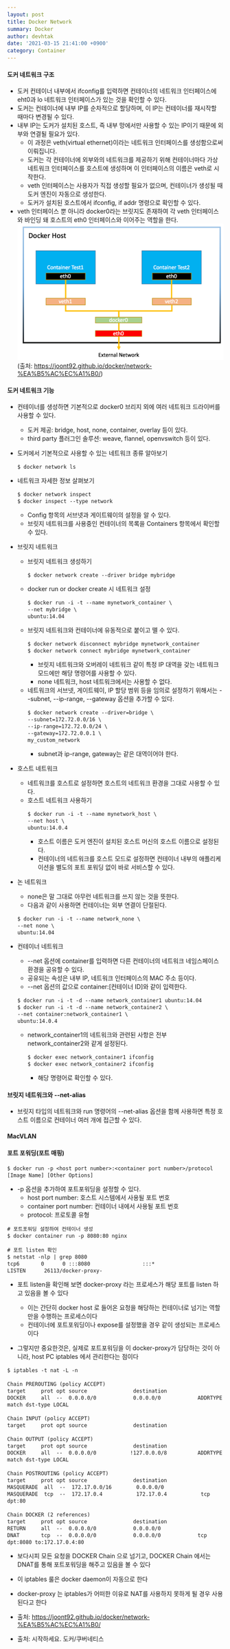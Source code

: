 ```yaml
---
layout: post
title: Docker Network
summary: Docker
author: devhtak
date: '2021-03-15 21:41:00 +0900'
category: Container
---
```


#### 도커 네트워크 구조

- 도커 컨테이너 내부에서 ifconfig를 입력하면 컨테이너의 네트워크 인터페이스에 eht0과 lo 네트워크 인터페이스가 있는 것을 확인할 수 있다.
- 도커는 컨테이너에 내부 IP를 순차적으로 할당하며, 이 IP는 컨테이너를 재시작할 때마다 변경될 수 있다.
- 내부 IP는 도커가 설치된 호스트, 즉 내부 망에서만 사용할 수 있는 IP이기 때문에 외부와 연결될 필요가 있다.
  - 이 과정은 veth(virtual ethernet)이라는 네트워크 인터페이스를 생성함으로써 이뤄집니다.
  - 도커는 각 컨테이너에 외부와의 네트워크를 제공하기 위해 컨테이너마다 가상 네트워크 인터페이스를 호스트에 생성하며 이 인터페이스의 이름은 veth로 시작한다.
  - veth 인터페이스는 사용자가 직접 생성할 필요가 없으며, 컨테이너가 생성될 때 도커 엔진이 자동으로 생성한다.
  - 도커가 설치된 호스트에서 ifconfig, if addr 명령으로 확인할 수 있다.
- veth 인터페이스 뿐 아니라 docker0라는 브릿지도 존재하여 각 veth 인터페이스와 바인딩 돼 호스트의 eth0 인터페이스와 이어주는 역할을 한다.
![docker lifecycle](../images/docker/network.png)
(출처: https://joont92.github.io/docker/network-%EA%B5%AC%EC%A1%B0/)

#### 도커 네트워크 기능

- 컨테이너를 생성하면 기본적으로 docker0 브리지 외에 여러 네트워크 드라이버를 사용할 수 있다.
  - 도커 제공: bridge, host, none, container, overlay 등이 있다.
  - third party 플러그인 솔루션: weave, flannel, openvswitch 등이 있다.
  
- 도커에서 기본적으로 사용할 수 있는 네트워크 종류 알아보기
  ```
  $ docker network ls
  ```
- 네트워크 자세한 정보 살펴보기
  ```
  $ docker network inspect
  $ docker inspect --type network
  ```
  - Config 항목의 서브넷과 게이트웨이의 설정을 알 수 있다. 
  - 브릿지 네트워크를 사용중인 컨테이너의 목록을 Containers 항목에서 확인할 수 있다.
  
- 브릿지 네트워크
  - 브릿지 네트워크 생성하기
    ```
    $ docker network create --driver bridge mybridge
    ```
  - docker run or docker create 시 네트워크 설정
    ```
    $ docker run -i -t --name mynetwork_container \
    --net mybridge \
    ubuntu:14.04
    ```
  - 브릿지 네트워크와 컨테이너에 유동적으로 붙이고 뗄 수 있다.
    ```
    $ docker network disconnect mybridge mynetwork_container
    $ docker network connect mybridge mynetwork_container
    ```
    - 브릿지 네트워크와 오버레이 네트워크 같이 특정 IP 대역을 갖는 네트워크 모드에만 해당 명령어를 사용할 수 있다.
    - none 네트워크, host 네트워크에서는 사용할 수 없다.
  - 네트워크의 서브넷, 게이트웨이, IP 할당 범위 등을 임의로 설정하기 위해서는 --subnet, --ip-range, --gateway 옵션을 추가할 수 있다.
    ```
    $ docker network create --driver=bridge \
    --subnet=172.72.0.0/16 \
    --ip-range=172.72.0.0/24 \
    --gateway=172.72.0.0.1 \
    my_custom_network
    ```
    - subnet과 ip-range, gateway는 같은 대역이어야 한다.
    
- 호스트 네트워크
  - 네트워크를 호스트로 설정하면 호스트의 네트워크 환경을 그대로 사용할 수 있다.
  - 호스트 네트워크 사용하기
    ```
    $ docker run -i -t --name mynetwork_host \
    --net host \
    ubuntu:14.0.4
    ```
    - 호스트 이름은 도커 엔진이 설치된 호스트 머신의 호스트 이름으로 설정된다.
    - 컨테이너의 네트워크를 호스트 모드로 설정하면 컨테이너 내부의 애플리케이션을 별도의 포트 포워딩 없이 바로 서비스할 수 있다.
    
- 논 네트워크
  - none은 말 그대로 아무런 네트워크를 쓰지 않는 것을 뜻한다.
  - 다음과 같이 사용하면 컨테이너는 외부 연결이 단절된다.
  ```
  $ docker run -i -t --name network_none \
  --net none \
  ubuntu:14.04
  ```
  
- 컨테이너 네트워크
  - --net 옵션에 container를 입력하면 다른 컨테이너의 네트워크 네임스페이스 환경을 공유할 수 있다.
  - 공유되는 속성은 내부 IP, 네트워크 인터페이스의 MAC 주소 등이다.
  - --net 옵션의 값으로 container:[컨테이너 ID]와 같이 입력한다.
  ```
  $ docker run -i -t -d --name network_container1 ubuntu:14.04
  $ docker run -i -t -d --name network_container2 \
  --net container:network_container1 \
  ubuntu:14.0.4
  ```
  - network_container1의 네트워크와 관련된 사항은 전부 network_container2와 같게 설정된다.
    ```
    $ docker exec network_container1 ifconfig
    $ docker exec network_container2 ifconfig
    ```
    - 해당 명령어로 확인할 수 있다.

#### 브릿지 네트워크와 --net-alias
  - 브릿지 타입의 네트워크와 run 명령어의 --net-alias 옵션을 함께 사용하면 특정 호스트 이름으로 컨테이너 여러 개에 접근할 수 있다.
  
#### MacVLAN 

#### 포트 포워딩(포트 매핑)

```
$ docker run -p <host port number>:<container port number>/protocol [Image Name] [Other Options]
```
- -p 옵션을 추가하여 포트포워딩을 설정할 수 있다.
  - host port number: 호스트 시스템에서 사용될 포트 번호
  - container port number: 컨테이너 내에서 사용될 포트 번호
  - protocol: 프로토콜 유형

```
# 포트포워딩 설정하여 컨테이너 생성
$ docker container run -p 8080:80 nginx

# 포트 listen 확인
$ netstat -nlp | grep 8080
tcp6       0      0 :::8080                 :::*                    LISTEN      26113/docker-proxy-
```

- 포트 listen을 확인해 보면 docker-proxy 라는 프로세스가 해당 포트를 listen 하고 있음을 볼 수 있다
  - 이는 간단히 docker host 로 들어온 요청을 해당하는 컨테이너로 넘기는 역할만을 수행하는 프로세스이다
  - 컨테이너에 포트포워딩이나 expose를 설정했을 경우 같이 생성되는 프로세스이다

- 그렇지만 중요한것은, 실제로 포트포워딩을 이 docker-proxy가 담당하는 것이 아니라, host PC iptables 에서 관리한다는 점이다

```
$ iptables -t nat -L -n

Chain PREROUTING (policy ACCEPT)
target     prot opt source               destination
DOCKER     all  --  0.0.0.0/0            0.0.0.0/0            ADDRTYPE match dst-type LOCAL

Chain INPUT (policy ACCEPT)
target     prot opt source               destination

Chain OUTPUT (policy ACCEPT)
target     prot opt source               destination
DOCKER     all  --  0.0.0.0/0           !127.0.0.0/8          ADDRTYPE match dst-type LOCAL

Chain POSTROUTING (policy ACCEPT)
target     prot opt source               destination
MASQUERADE  all  --  172.17.0.0/16        0.0.0.0/0
MASQUERADE  tcp  --  172.17.0.4           172.17.0.4           tcp dpt:80

Chain DOCKER (2 references)
target     prot opt source               destination
RETURN     all  --  0.0.0.0/0            0.0.0.0/0
DNAT       tcp  --  0.0.0.0/0            0.0.0.0/0            tcp dpt:8080 to:172.17.0.4:80
```

- 보다시피 모든 요청을 DOCKER Chain 으로 넘기고, DOCKER Chain 에서는 DNAT를 통해 포트포워딩을 해주고 있음을 볼 수 있다
- 이 iptables 룰은 docker daemon이 자동으로 한다
- docker-proxy 는 iptables가 어떠한 이유로 NAT를 사용하지 못하게 될 경우 사용된다고 한다

- 출처: https://joont92.github.io/docker/network-%EA%B5%AC%EC%A1%B0/
- 출처: 시작하세요. 도커/쿠버네티스 
